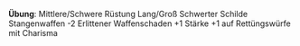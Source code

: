 
**Übung**:
Mittlere/Schwere Rüstung
Lang/Groß Schwerter
Schilde
Stangenwaffen
-2 Erlittener Waffenschaden
+1 Stärke
+1 auf Rettüngswürfe mit Charisma